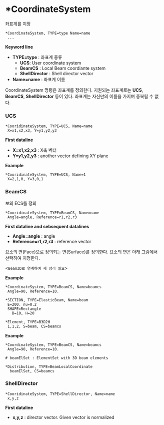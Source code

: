 # *CoordinateSystem

좌표계를 지정

```
*CoordinateSystem, TYPE=type Name=name
 ...
```

__Keyword line__

- __TYPE=type__ : 좌표계 종류
    * __UCS__: User coordinate system
    * __BeamCS__ : Local Beam coordiante system
    * __ShellDirector__ : Shell director vector
- __Name=name__ : 좌표계 이름

CoordinateSystem 명령은 좌표계를 정의한다. 지원되는 좌표계로는 __UCS__, __BeamCS__, __ShellDirector__ 등이 있다.  좌표계는 자신만의 이름을 가지며 중복될 수 없다. 



### UCS
```
*CooridinateSystem, TYPE=UCS, Name=name
 X=x1,x2,x3, Y=y1,y2,y3
```

__First dataline__

- __X=x1,x2,x3__ : X축 벡터
- __Y=y1,y2,y3__ : another vector defining XY plane



__Example__

```
*CooridinateSystem, TYPE=UCS, Name=1
 X=2,1,0, Y=3,0,1
```


### BeamCS
보의 ECS를 정의

```
*CooridinateSystem, TYPE=BeamCS, Name=name
 Angle=angle, Reference=r1,r2,r3
```

__First dataline and sebsequent datalines__

- __Angle=angle__ : angle
- __Reference=r1,r2,r3__ : reference vector


요소의 면(Face)으로 정의되는 면(Surface)를 정의한다. 요소의 면은 아래 그림에서 선택하여 지정한다. 

<`Beam3D로 연계하여 재 정리 필요`>

__Example__
```
*CoordinateSystem, TYPE=BeamCS, Name=beamcs
 Angle=90, Reference=10.

*SECTION, TYPE=ElasticBeam, Name=beam
 E=200. nu=0.2
 SHAPE=Rectangle
   B=10, H=20

*Element, TYPE=B3D2H
 1,1,2, S=beam, CS=beamcs
```

__Example__
```
*CoordinateSystem, TYPE=BeamCS, Name=beamcs
 Angle=90, Reference=10.

# beamElSet : ElementSet with 3D beam elements

*Distribution, TYPE=BeamLocalCoordinate
  beamElSet, CS=beamcs
```


### ShellDirector
```
*CooridinateSystem, TYPE=ShellDirector, Name=name
 x,y,z
```

__First dataline__

- __x,y,z__ : director vector. Given vector is normalized

